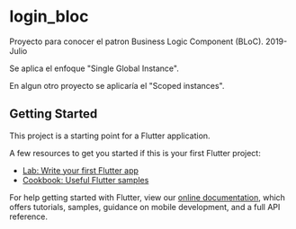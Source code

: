 # login_bloc

Proyecto para conocer el patron Business Logic Component (BLoC).
2019-Julio

Se aplica el enfoque "Single Global Instance".

En algun otro proyecto se aplicaría el "Scoped instances".


## Getting Started

This project is a starting point for a Flutter application.

A few resources to get you started if this is your first Flutter project:

- [Lab: Write your first Flutter app](https://flutter.dev/docs/get-started/codelab)
- [Cookbook: Useful Flutter samples](https://flutter.dev/docs/cookbook)

For help getting started with Flutter, view our
[online documentation](https://flutter.dev/docs), which offers tutorials,
samples, guidance on mobile development, and a full API reference.

